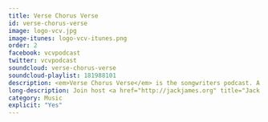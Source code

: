 ```yaml
---
title: Verse Chorus Verse
id: verse-chorus-verse
image: logo-vcv.jpg
image-itunes: logo-vcv-itunes.png
order: 2
facebook: vcvpodcast
twitter: vcvpodcast
soundcloud: verse-chorus-verse
soundcloud-playlist: 181988101
description: <em>Verse Chorus Verse</em> is the songwriters podcast. A conversation about being a musician.
long-description: Join host <a href="http://jackjames.org" title="Jack James">Jack James</a> and an array of musical guests as they attempt to decode the ethereal process of songwriting. Aiming to avoid base interview clich&#233;s of  "where do your ideas come from?" and "what comes first, music or lyrics?" <p>A conversation about ideas, process, and songs.</p>
category: Music
explicit: "Yes"
---
```


